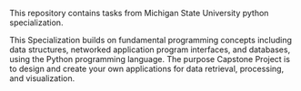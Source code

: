 This repository contains tasks from Michigan State University python specialization.

This Specialization builds on fundamental programming concepts including data
structures, networked application program interfaces, and databases,
using the Python programming language.
The purpose Capstone Project is to design and create your own applications
for data retrieval, processing, and visualization.
